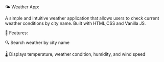 🌤️ Weather App:

A simple and intuitive weather application that allows users to check current weather conditions by city name. Built with HTML,CSS and Vanilla JS.

🚀 Features:


🔍 Search weather by city name

🌡️ Displays temperature, weather condition, humidity, and wind speed
